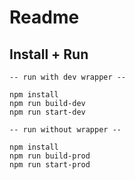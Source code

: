 # Readme

## Install + Run
    -- run with dev wrapper --

    npm install
    npm run build-dev
    npm run start-dev

    -- run without wrapper --

    npm install
    npm run build-prod
    npm run start-prod
